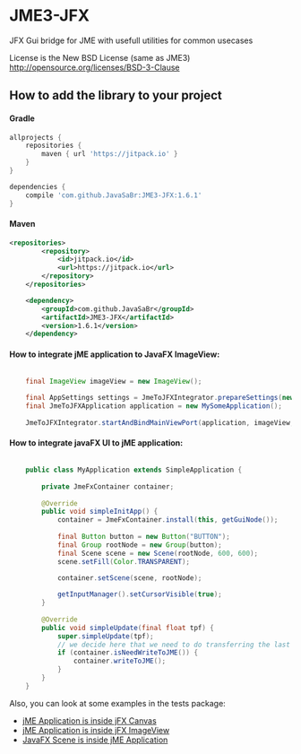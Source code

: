 JME3-JFX
========

JFX Gui bridge for JME with usefull utilities for common usecases

License is the New BSD License (same as JME3) 
http://opensource.org/licenses/BSD-3-Clause

## How to add the library to your project

#### Gradle

```groovy
allprojects {
    repositories {
        maven { url 'https://jitpack.io' }
    }
}

dependencies {
    compile 'com.github.JavaSaBr:JME3-JFX:1.6.1'
}
```

    
#### Maven

```xml
<repositories>
        <repository>
            <id>jitpack.io</id>
            <url>https://jitpack.io</url>
        </repository>
    </repositories>

    <dependency>
        <groupId>com.github.JavaSaBr</groupId>
        <artifactId>JME3-JFX</artifactId>
        <version>1.6.1</version>
    </dependency>
```

#### How to integrate jME application to JavaFX ImageView:

```java

    final ImageView imageView = new ImageView();
        
    final AppSettings settings = JmeToJFXIntegrator.prepareSettings(new AppSettings(true), 60);
    final JmeToJFXApplication application = new MySomeApplication();
    
    JmeToJFXIntegrator.startAndBindMainViewPort(application, imageView, Thread::new);
```

#### How to integrate javaFX UI to jME application:

```java

    public class MyApplication extends SimpleApplication {
    
        private JmeFxContainer container;
        
        @Override
        public void simpleInitApp() {
            container = JmeFxContainer.install(this, getGuiNode());
    
            final Button button = new Button("BUTTON");
            final Group rootNode = new Group(button);
            final Scene scene = new Scene(rootNode, 600, 600);
            scene.setFill(Color.TRANSPARENT);

            container.setScene(scene, rootNode);
            
            getInputManager().setCursorVisible(true);
        }
    
        @Override
        public void simpleUpdate(final float tpf) {
            super.simpleUpdate(tpf);
            // we decide here that we need to do transferring the last frame from javaFX to jME
            if (container.isNeedWriteToJME()) {
                container.writeToJME();
            }
        }
    }
```

Also, you can look at some examples in the tests package:

* [jME Application is inside jFX Canvas](https://github.com/JavaSaBr/JME3-JFX/blob/master/src/test/java/com/jme3x/jfx/TestJmeToJFXCanvas.java)
* [jME Application is inside jFX ImageView](https://github.com/JavaSaBr/JME3-JFX/blob/master/src/test/java/com/jme3x/jfx/TestJmeToJFXImageView.java)
* [JavaFX Scene is inside jME Application](https://github.com/JavaSaBr/JME3-JFX/blob/master/src/test/java/com/jme3x/jfx/TestJavaFxInJme.java)

